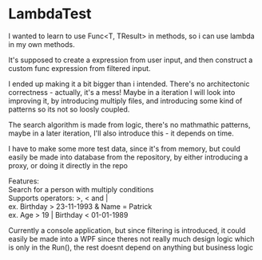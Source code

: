 # LambdaTest

I wanted to learn to use Func<T, TResult> in methods, so i can use lambda in my own methods.        

It's supposed to create a expression from user input, and then construct a custom func expression from filtered input.       

I ended up making it a bit bigger than i intended. There's no architectonic correctness - actually, it's a mess! Maybe in a iteration I will look into improving it, by introducing multiply files, and introducing some kind of patterns so its not so loosly coupled.       

The search algorithm is made from logic, there's no mathmathic patterns, maybe in a later iteration, I'll also introduce this - it depends on time.       

I have to make some more test data, since it's from memory, but could easily be made into database from the repository, by either introducing a proxy, or doing it directly in the repo        

Features:       
Search for a person with multiply conditions     
Supports operators: >, < and |      
ex. Birthday > 23-11-1993 &  Name = Patrick      
ex. Age > 19 | Birthday < 01-01-1989      

Currently a console application, but since filtering is introduced, it could easily be made into a WPF since theres not really much design logic which is only in the Run(), the rest doesnt depend on anything but business logic       

